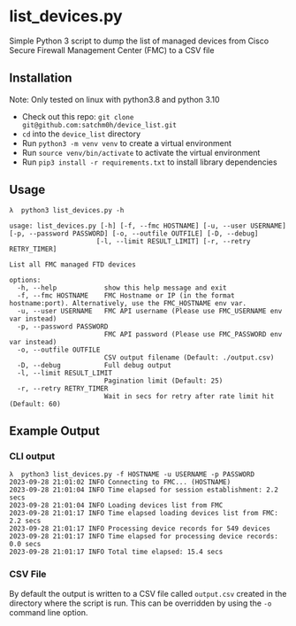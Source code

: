 # list_devices.py

Simple Python 3 script to dump the list of managed devices from Cisco Secure Firewall Management Center (FMC) to a CSV file

## Installation

Note: Only tested on linux with python3.8 and python 3.10

- Check out this repo: `git clone git@github.com:satchm0h/device_list.git`
- `cd` into the `device_list` directory
- Run `python3 -m venv venv` to create a virtual environment
- Run `source venv/bin/activate` to activate the virtual environment
- Run `pip3 install -r requirements.txt` to install library dependencies

## Usage

    λ  python3 list_devices.py -h

    usage: list_devices.py [-h] [-f, --fmc HOSTNAME] [-u, --user USERNAME] [-p, --password PASSWORD] [-o, --outfile OUTFILE] [-D, --debug]
                          [-l, --limit RESULT_LIMIT] [-r, --retry RETRY_TIMER]

    List all FMC managed FTD devices

    options:
      -h, --help            show this help message and exit
      -f, --fmc HOSTNAME    FMC Hostname or IP (in the format hostname:port). Alternatively, use the FMC_HOSTNAME env var.
      -u, --user USERNAME   FMC API username (Please use FMC_USERNAME env var instead)
      -p, --password PASSWORD
                            FMC API password (Please use FMC_PASSWORD env var instead)
      -o, --outfile OUTFILE
                            CSV output filename (Default: ./output.csv)
      -D, --debug           Full debug output
      -l, --limit RESULT_LIMIT
                            Pagination limit (Default: 25)
      -r, --retry RETRY_TIMER
                            Wait in secs for retry after rate limit hit (Default: 60)

## Example Output

### CLI output

    λ  python3 list_devices.py -f HOSTNAME -u USERNAME -p PASSWORD
    2023-09-28 21:01:02 INFO Connecting to FMC... (HOSTNAME)
    2023-09-28 21:01:04 INFO Time elapsed for session establishment: 2.2 secs
    2023-09-28 21:01:04 INFO Loading devices list from FMC
    2023-09-28 21:01:17 INFO Time elapsed loading devices list from FMC: 2.2 secs
    2023-09-28 21:01:17 INFO Processing device records for 549 devices
    2023-09-28 21:01:17 INFO Time elapsed for processing device records: 0.0 secs
    2023-09-28 21:01:17 INFO Total time elapsed: 15.4 secs

### CSV File

By default the output is written to a CSV file called `output.csv` created in the directory where the script is run. This can be overridden by using the `-o` command line option. 